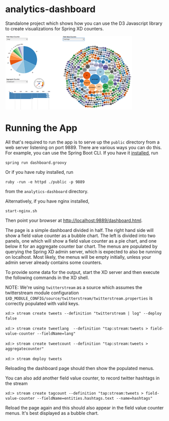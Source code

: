 analytics-dashboard
===================

Standalone project which shows how you can use the D3 Javascript library to create visualizations for Spring XD counters.

<img src="dashboard.png" style="width:400px;"/>

Running the App
===============

All that's required to run the app is to serve up the `public` directory from a web server listening on port 9889. There are various ways you can do this. For example, you can use the Spring Boot CLI. If you have it [installed](http://docs.spring.io/spring-boot/docs/current-SNAPSHOT/reference/htmlsingle/#getting-started-installing-the-cli), run

    spring run dashboard.groovy

Or if you have ruby installed, run

    ruby -run -e httpd ./public -p 9889

from the `analytics-dashboard` directory. 

Alternatively, if you have nginx installed, 
    
    start-nginx.sh

Then point your browser at [http://localhost:9889/dashboard.html](http://localhost:9889/dashboard.html).

The page is a simple dashboard divided in half. The right hand side will show a field value counter as a bubble chart. The left is divided into two panels, one which will show a field value counter as a pie chart, and one below it for an aggregate counter bar chart. The menus are populated by querying the Spring XD admin server, which is expected to also be running on localhost. Most likely, the menus will be empty initially, unless your admin server already contains some counters.

To provide some data for the output, start the XD server and then execute the following commands in the XD shell. 


NOTE: We're using `twitterstream` as a source which assumes the twitterstream module configuration  `$XD_MODULE_CONFIG/source/twitterstream/twitterstream.properties` is correctly populated with valid keys.

    xd:> stream create tweets --definition "twitterstream | log" --deploy false

    xd:> stream create tweetlang  --definition "tap:stream:tweets > field-value-counter --fieldName=lang"

    xd:> stream create tweetcount --definition "tap:stream:tweets > aggregatecounter"

    xd:> stream deploy tweets

Reloading the dashboard page should then show the populated menus.

You can also add another field value counter, to record twitter hashtags in the stream

    xd:> stream create tagcount --definition "tap:stream:tweets > field-value-counter --fieldName=entities.hashtags.text --name=hashtags"

Reload the page again and this should also appear in the field value counter menus. It's best displayed as a bubble chart.
